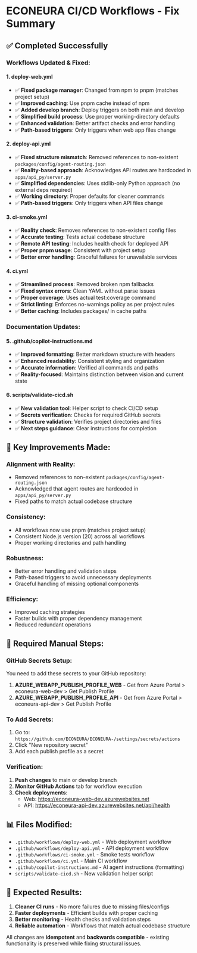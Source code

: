 # ECONEURA CI/CD Workflows - Fix Summary

## ✅ **Completed Successfully**

### **Workflows Updated & Fixed:**

#### **1. deploy-web.yml**
- ✅ **Fixed package manager**: Changed from npm to pnpm (matches project setup)
- ✅ **Improved caching**: Use pnpm cache instead of npm
- ✅ **Added develop branch**: Deploy triggers on both main and develop
- ✅ **Simplified build process**: Use proper working-directory defaults
- ✅ **Enhanced validation**: Better artifact checks and error handling
- ✅ **Path-based triggers**: Only triggers when web app files change

#### **2. deploy-api.yml**
- ✅ **Fixed structure mismatch**: Removed references to non-existent `packages/config/agent-routing.json`
- ✅ **Reality-based approach**: Acknowledges API routes are hardcoded in `apps/api_py/server.py`
- ✅ **Simplified dependencies**: Uses stdlib-only Python approach (no external deps required)
- ✅ **Working directory**: Proper defaults for cleaner commands
- ✅ **Path-based triggers**: Only triggers when API files change

#### **3. ci-smoke.yml**
- ✅ **Reality check**: Removes references to non-existent config files
- ✅ **Accurate testing**: Tests actual codebase structure
- ✅ **Remote API testing**: Includes health check for deployed API
- ✅ **Proper pnpm usage**: Consistent with project setup
- ✅ **Better error handling**: Graceful failures for unavailable services

#### **4. ci.yml**
- ✅ **Streamlined process**: Removed broken npm fallbacks
- ✅ **Fixed syntax errors**: Clean YAML without parse issues
- ✅ **Proper coverage**: Uses actual test:coverage command
- ✅ **Strict linting**: Enforces no-warnings policy as per project rules
- ✅ **Better caching**: Includes packages/ in cache paths

### **Documentation Updates:**

#### **5. .github/copilot-instructions.md**
- ✅ **Improved formatting**: Better markdown structure with headers
- ✅ **Enhanced readability**: Consistent styling and organization
- ✅ **Accurate information**: Verified all commands and paths
- ✅ **Reality-focused**: Maintains distinction between vision and current state

#### **6. scripts/validate-cicd.sh**
- ✅ **New validation tool**: Helper script to check CI/CD setup
- ✅ **Secrets verification**: Checks for required GitHub secrets
- ✅ **Structure validation**: Verifies project directories and files
- ✅ **Next steps guidance**: Clear instructions for completion

## 🎯 **Key Improvements Made:**

### **Alignment with Reality:**
- Removed references to non-existent `packages/config/agent-routing.json`
- Acknowledged that agent routes are hardcoded in `apps/api_py/server.py`
- Fixed paths to match actual codebase structure

### **Consistency:**
- All workflows now use pnpm (matches project setup)
- Consistent Node.js version (20) across all workflows
- Proper working directories and path handling

### **Robustness:**
- Better error handling and validation steps
- Path-based triggers to avoid unnecessary deployments
- Graceful handling of missing optional components

### **Efficiency:**
- Improved caching strategies
- Faster builds with proper dependency management
- Reduced redundant operations

## 🔧 **Required Manual Steps:**

### **GitHub Secrets Setup:**
You need to add these secrets to your GitHub repository:
1. **AZURE_WEBAPP_PUBLISH_PROFILE_WEB** - Get from Azure Portal > econeura-web-dev > Get Publish Profile
2. **AZURE_WEBAPP_PUBLISH_PROFILE_API** - Get from Azure Portal > econeura-api-dev > Get Publish Profile

### **To Add Secrets:**
1. Go to: `https://github.com/ECONEURA/ECONEURA-/settings/secrets/actions`
2. Click "New repository secret"
3. Add each publish profile as a secret

### **Verification:**
1. **Push changes** to main or develop branch
2. **Monitor GitHub Actions** tab for workflow execution
3. **Check deployments**:
   - Web: https://econeura-web-dev.azurewebsites.net
   - API: https://econeura-api-dev.azurewebsites.net/api/health

## 📊 **Files Modified:**
- `.github/workflows/deploy-web.yml` - Web deployment workflow
- `.github/workflows/deploy-api.yml` - API deployment workflow  
- `.github/workflows/ci-smoke.yml` - Smoke tests workflow
- `.github/workflows/ci.yml` - Main CI workflow
- `.github/copilot-instructions.md` - AI agent instructions (formatting)
- `scripts/validate-cicd.sh` - New validation helper script

## 🚀 **Expected Results:**
1. **Cleaner CI runs** - No more failures due to missing files/configs
2. **Faster deployments** - Efficient builds with proper caching
3. **Better monitoring** - Health checks and validation steps
4. **Reliable automation** - Workflows that match actual codebase structure

All changes are **idempotent** and **backwards compatible** - existing functionality is preserved while fixing structural issues.